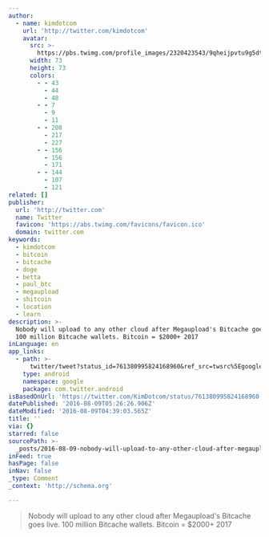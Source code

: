 ```yaml
---
author:
  - name: kimdotcom
    url: 'http://twitter.com/kimdotcom'
    avatar:
      src: >-
        https://pbs.twimg.com/profile_images/2320423543/9qheijpvtu9g5dteqvvw_bigger.jpeg
      width: 73
      height: 73
      colors:
        - - 43
          - 44
          - 48
        - - 7
          - 9
          - 11
        - - 208
          - 217
          - 227
        - - 156
          - 156
          - 171
        - - 144
          - 107
          - 121
related: []
publisher:
  url: 'http://twitter.com'
  name: Twitter
  favicon: 'https://abs.twimg.com/favicons/favicon.ico'
  domain: twitter.com
keywords:
  - kimdotcom
  - bitcoin
  - bitcache
  - doge
  - betta
  - paul_btc
  - megaupload
  - shitcoin
  - location
  - learn
description: >-
  Nobody will upload to any other cloud after Megaupload's Bitcache goes live.
  100 million Bitcache wallets. Bitcoin = $2000+ 2017
inLanguage: en
app_links:
  - path: >-
      twitter/tweet?status_id=761380995824168960&ref_src=twsrc%5Egoogle%7Ctwcamp%5Eandroidseo%7Ctwgr%5Estatus%7Ctwterm%5E761380995824168960
    type: android
    namespace: google
    package: com.twitter.android
isBasedOnUrl: 'https://twitter.com/KimDotcom/status/761380995824168960'
datePublished: '2016-08-09T05:26:26.906Z'
dateModified: '2016-08-09T04:39:03.565Z'
title: ''
via: {}
starred: false
sourcePath: >-
  _posts/2016-08-09-nobody-will-upload-to-any-other-cloud-after-megauploads-bit.md
inFeed: true
hasPage: false
inNav: false
_type: Comment
_context: 'http://schema.org'

---
```

> Nobody will upload to any other cloud after Megaupload's Bitcache goes live. 100 million Bitcache wallets. Bitcoin = $2000+ 2017